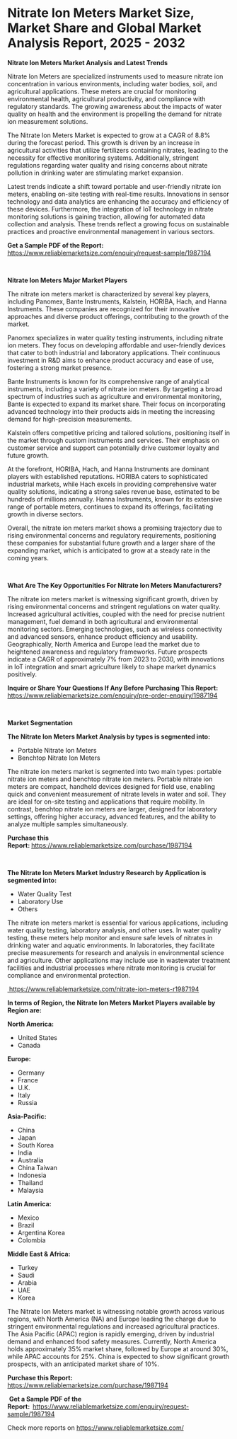 <p><h1>Nitrate Ion Meters Market Size, Market Share and Global Market Analysis Report, 2025 - 2032</h1></p><p><strong>Nitrate Ion Meters Market Analysis and Latest Trends</strong></p>
<p><p>Nitrate Ion Meters are specialized instruments used to measure nitrate ion concentration in various environments, including water bodies, soil, and agricultural applications. These meters are crucial for monitoring environmental health, agricultural productivity, and compliance with regulatory standards. The growing awareness about the impacts of water quality on health and the environment is propelling the demand for nitrate ion measurement solutions.</p><p>The Nitrate Ion Meters Market is expected to grow at a CAGR of 8.8% during the forecast period. This growth is driven by an increase in agricultural activities that utilize fertilizers containing nitrates, leading to the necessity for effective monitoring systems. Additionally, stringent regulations regarding water quality and rising concerns about nitrate pollution in drinking water are stimulating market expansion.</p><p>Latest trends indicate a shift toward portable and user-friendly nitrate ion meters, enabling on-site testing with real-time results. Innovations in sensor technology and data analytics are enhancing the accuracy and efficiency of these devices. Furthermore, the integration of IoT technology in nitrate monitoring solutions is gaining traction, allowing for automated data collection and analysis. These trends reflect a growing focus on sustainable practices and proactive environmental management in various sectors.</p></p>
<p><strong>Get a Sample PDF of the Report:&nbsp;</strong> <a href="https://www.reliablemarketsize.com/enquiry/request-sample/1987194?utm_campaign=1943&utm_medium=2&utm_source=Github&utm_content=ia&utm_term=02032025&utm_id=nitrate-ion-meters">https://www.reliablemarketsize.com/enquiry/request-sample/1987194</a></p>
<p>&nbsp;</p>
<p><strong>Nitrate Ion Meters Major Market Players</strong></p>
<p><p>The nitrate ion meters market is characterized by several key players, including Panomex, Bante Instruments, Kalstein, HORIBA, Hach, and Hanna Instruments. These companies are recognized for their innovative approaches and diverse product offerings, contributing to the growth of the market.</p><p>Panomex specializes in water quality testing instruments, including nitrate ion meters. They focus on developing affordable and user-friendly devices that cater to both industrial and laboratory applications. Their continuous investment in R&D aims to enhance product accuracy and ease of use, fostering a strong market presence.</p><p>Bante Instruments is known for its comprehensive range of analytical instruments, including a variety of nitrate ion meters. By targeting a broad spectrum of industries such as agriculture and environmental monitoring, Bante is expected to expand its market share. Their focus on incorporating advanced technology into their products aids in meeting the increasing demand for high-precision measurements.</p><p>Kalstein offers competitive pricing and tailored solutions, positioning itself in the market through custom instruments and services. Their emphasis on customer service and support can potentially drive customer loyalty and future growth.</p><p>At the forefront, HORIBA, Hach, and Hanna Instruments are dominant players with established reputations. HORIBA caters to sophisticated industrial markets, while Hach excels in providing comprehensive water quality solutions, indicating a strong sales revenue base, estimated to be hundreds of millions annually. Hanna Instruments, known for its extensive range of portable meters, continues to expand its offerings, facilitating growth in diverse sectors.</p><p>Overall, the nitrate ion meters market shows a promising trajectory due to rising environmental concerns and regulatory requirements, positioning these companies for substantial future growth and a larger share of the expanding market, which is anticipated to grow at a steady rate in the coming years.</p></p>
<p>&nbsp;</p>
<p><strong>What Are The Key Opportunities For Nitrate Ion Meters Manufacturers?</strong></p>
<p><p>The nitrate ion meters market is witnessing significant growth, driven by rising environmental concerns and stringent regulations on water quality. Increased agricultural activities, coupled with the need for precise nutrient management, fuel demand in both agricultural and environmental monitoring sectors. Emerging technologies, such as wireless connectivity and advanced sensors, enhance product efficiency and usability. Geographically, North America and Europe lead the market due to heightened awareness and regulatory frameworks. Future prospects indicate a CAGR of approximately 7% from 2023 to 2030, with innovations in IoT integration and smart agriculture likely to shape market dynamics positively.</p></p>
<p><strong>Inquire or Share Your Questions If Any Before Purchasing This Report:</strong> <a href="https://www.reliablemarketsize.com/enquiry/pre-order-enquiry/1987194?utm_campaign=1943&utm_medium=2&utm_source=Github&utm_content=ia&utm_term=02032025&utm_id=nitrate-ion-meters">https://www.reliablemarketsize.com/enquiry/pre-order-enquiry/1987194</a></p>
<p>&nbsp;</p>
<p><strong>Market Segmentation</strong></p>
<p><strong>The Nitrate Ion Meters Market Analysis by types is segmented into:</strong></p>
<p><ul><li>Portable Nitrate Ion Meters</li><li>Benchtop Nitrate Ion Meters</li></ul></p>
<p><p>The nitrate ion meters market is segmented into two main types: portable nitrate ion meters and benchtop nitrate ion meters. Portable nitrate ion meters are compact, handheld devices designed for field use, enabling quick and convenient measurement of nitrate levels in water and soil. They are ideal for on-site testing and applications that require mobility. In contrast, benchtop nitrate ion meters are larger, designed for laboratory settings, offering higher accuracy, advanced features, and the ability to analyze multiple samples simultaneously.</p></p>
<p><strong>Purchase this Report:&nbsp;</strong><a href="https://www.reliablemarketsize.com/purchase/1987194?utm_campaign=1943&utm_medium=2&utm_source=Github&utm_content=ia&utm_term=02032025&utm_id=nitrate-ion-meters">https://www.reliablemarketsize.com/purchase/1987194</a></p>
<p>&nbsp;</p>
<p><strong>The Nitrate Ion Meters Market Industry Research by Application is segmented into:</strong></p>
<p><ul><li>Water Quality Test</li><li>Laboratory Use</li><li>Others</li></ul></p>
<p><p>The nitrate ion meters market is essential for various applications, including water quality testing, laboratory analysis, and other uses. In water quality testing, these meters help monitor and ensure safe levels of nitrates in drinking water and aquatic environments. In laboratories, they facilitate precise measurements for research and analysis in environmental science and agriculture. Other applications may include use in wastewater treatment facilities and industrial processes where nitrate monitoring is crucial for compliance and environmental protection.</p></p>
<p><a href="https://www.reliablemarketsize.com/nitrate-ion-meters-r1987194?utm_campaign=1943&utm_medium=2&utm_source=Github&utm_content=ia&utm_term=02032025&utm_id=nitrate-ion-meters">&nbsp;https://www.reliablemarketsize.com/nitrate-ion-meters-r1987194</a></p>
<p><strong>In terms of Region, the Nitrate Ion Meters Market Players available by Region are:</strong></p>
<p>
    <p> <strong> North America: </strong>
        <ul>
            <li>United States</li>
            <li>Canada</li>
        </ul>
        </p> 
    <p> <strong> Europe: </strong>
        <ul>
            <li>Germany</li>
            <li>France</li>
            <li>U.K.</li>
            <li>Italy</li>
            <li>Russia</li>
        </ul>
        </p> 
    <p> <strong> Asia-Pacific: </strong>
        <ul>
            <li>China</li>
            <li>Japan</li>
            <li>South Korea</li>
            <li>India</li>
            <li>Australia</li>
            <li>China Taiwan</li>
            <li>Indonesia</li>
            <li>Thailand</li>
            <li>Malaysia</li>
        </ul>
        </p> 
    <p> <strong> Latin America: </strong>
        <ul>
            <li>Mexico</li>
            <li>Brazil</li>
            <li>Argentina Korea</li>
            <li>Colombia</li>
        </ul>
        </p> 
    <p> <strong> Middle East & Africa: </strong>
        <ul>
            <li>Turkey</li>
            <li>Saudi</li>
            <li>Arabia</li>
            <li>UAE</li>
            <li>Korea</li>
        </ul>
    </p>
    </p>
<p><p>The Nitrate Ion Meters market is witnessing notable growth across various regions, with North America (NA) and Europe leading the charge due to stringent environmental regulations and increased agricultural practices. The Asia Pacific (APAC) region is rapidly emerging, driven by industrial demand and enhanced food safety measures. Currently, North America holds approximately 35% market share, followed by Europe at around 30%, while APAC accounts for 25%. China is expected to show significant growth prospects, with an anticipated market share of 10%.</p></p>
<p><strong>Purchase this Report: </strong><a href="https://www.reliablemarketsize.com/purchase/1987194?utm_campaign=1943&utm_medium=2&utm_source=Github&utm_content=ia&utm_term=02032025&utm_id=nitrate-ion-meters">https://www.reliablemarketsize.com/purchase/1987194</a></p>
<p>&nbsp;<strong>Get a Sample PDF of the Report:&nbsp;&nbsp;</strong><a href="https://www.reliablemarketsize.com/enquiry/request-sample/1987194?utm_campaign=1943&utm_medium=2&utm_source=Github&utm_content=ia&utm_term=02032025&utm_id=nitrate-ion-meters">https://www.reliablemarketsize.com/enquiry/request-sample/1987194</a></p>
<p><strong></strong></p>
<p>Check more reports on <a href="https://www.reliablemarketsize.com/?utm_campaign=1943&utm_medium=2&utm_source=Github&utm_content=ia&utm_term=02032025&utm_id=nitrate-ion-meters">https://www.reliablemarketsize.com/</a></p>